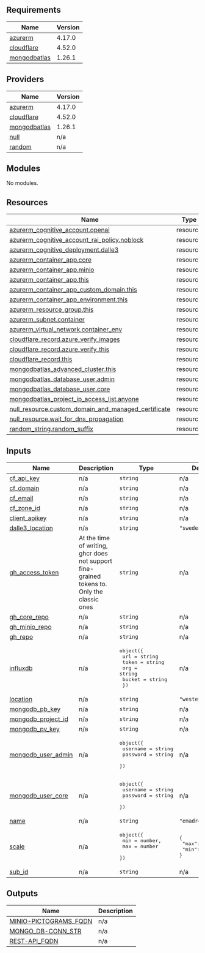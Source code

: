 <!-- BEGIN_TF_DOCS -->
## Requirements

| Name | Version |
|------|---------|
| <a name="requirement_azurerm"></a> [azurerm](#requirement\_azurerm) | 4.17.0 |
| <a name="requirement_cloudflare"></a> [cloudflare](#requirement\_cloudflare) | 4.52.0 |
| <a name="requirement_mongodbatlas"></a> [mongodbatlas](#requirement\_mongodbatlas) | 1.26.1 |

## Providers

| Name | Version |
|------|---------|
| <a name="provider_azurerm"></a> [azurerm](#provider\_azurerm) | 4.17.0 |
| <a name="provider_cloudflare"></a> [cloudflare](#provider\_cloudflare) | 4.52.0 |
| <a name="provider_mongodbatlas"></a> [mongodbatlas](#provider\_mongodbatlas) | 1.26.1 |
| <a name="provider_null"></a> [null](#provider\_null) | n/a |
| <a name="provider_random"></a> [random](#provider\_random) | n/a |

## Modules

No modules.

## Resources

| Name | Type |
|------|------|
| [azurerm_cognitive_account.openai](https://registry.terraform.io/providers/hashicorp/azurerm/4.17.0/docs/resources/cognitive_account) | resource |
| [azurerm_cognitive_account_rai_policy.noblock](https://registry.terraform.io/providers/hashicorp/azurerm/4.17.0/docs/resources/cognitive_account_rai_policy) | resource |
| [azurerm_cognitive_deployment.dalle3](https://registry.terraform.io/providers/hashicorp/azurerm/4.17.0/docs/resources/cognitive_deployment) | resource |
| [azurerm_container_app.core](https://registry.terraform.io/providers/hashicorp/azurerm/4.17.0/docs/resources/container_app) | resource |
| [azurerm_container_app.minio](https://registry.terraform.io/providers/hashicorp/azurerm/4.17.0/docs/resources/container_app) | resource |
| [azurerm_container_app.this](https://registry.terraform.io/providers/hashicorp/azurerm/4.17.0/docs/resources/container_app) | resource |
| [azurerm_container_app_custom_domain.this](https://registry.terraform.io/providers/hashicorp/azurerm/4.17.0/docs/resources/container_app_custom_domain) | resource |
| [azurerm_container_app_environment.this](https://registry.terraform.io/providers/hashicorp/azurerm/4.17.0/docs/resources/container_app_environment) | resource |
| [azurerm_resource_group.this](https://registry.terraform.io/providers/hashicorp/azurerm/4.17.0/docs/resources/resource_group) | resource |
| [azurerm_subnet.container](https://registry.terraform.io/providers/hashicorp/azurerm/4.17.0/docs/resources/subnet) | resource |
| [azurerm_virtual_network.container_env](https://registry.terraform.io/providers/hashicorp/azurerm/4.17.0/docs/resources/virtual_network) | resource |
| [cloudflare_record.azure_verify_images](https://registry.terraform.io/providers/cloudflare/cloudflare/4.52.0/docs/resources/record) | resource |
| [cloudflare_record.azure_verify_this](https://registry.terraform.io/providers/cloudflare/cloudflare/4.52.0/docs/resources/record) | resource |
| [cloudflare_record.this](https://registry.terraform.io/providers/cloudflare/cloudflare/4.52.0/docs/resources/record) | resource |
| [mongodbatlas_advanced_cluster.this](https://registry.terraform.io/providers/mongodb/mongodbatlas/1.26.1/docs/resources/advanced_cluster) | resource |
| [mongodbatlas_database_user.admin](https://registry.terraform.io/providers/mongodb/mongodbatlas/1.26.1/docs/resources/database_user) | resource |
| [mongodbatlas_database_user.core](https://registry.terraform.io/providers/mongodb/mongodbatlas/1.26.1/docs/resources/database_user) | resource |
| [mongodbatlas_project_ip_access_list.anyone](https://registry.terraform.io/providers/mongodb/mongodbatlas/1.26.1/docs/resources/project_ip_access_list) | resource |
| [null_resource.custom_domain_and_managed_certificate](https://registry.terraform.io/providers/hashicorp/null/latest/docs/resources/resource) | resource |
| [null_resource.wait_for_dns_propagation](https://registry.terraform.io/providers/hashicorp/null/latest/docs/resources/resource) | resource |
| [random_string.random_suffix](https://registry.terraform.io/providers/hashicorp/random/latest/docs/resources/string) | resource |

## Inputs

| Name | Description | Type | Default | Required |
|------|-------------|------|---------|:--------:|
| <a name="input_cf_api_key"></a> [cf\_api\_key](#input\_cf\_api\_key) | n/a | `string` | n/a | yes |
| <a name="input_cf_domain"></a> [cf\_domain](#input\_cf\_domain) | n/a | `string` | n/a | yes |
| <a name="input_cf_email"></a> [cf\_email](#input\_cf\_email) | n/a | `string` | n/a | yes |
| <a name="input_cf_zone_id"></a> [cf\_zone\_id](#input\_cf\_zone\_id) | n/a | `string` | n/a | yes |
| <a name="input_client_apikey"></a> [client\_apikey](#input\_client\_apikey) | n/a | `string` | n/a | yes |
| <a name="input_dalle3_location"></a> [dalle3\_location](#input\_dalle3\_location) | n/a | `string` | `"swedencentral"` | no |
| <a name="input_gh_access_token"></a> [gh\_access\_token](#input\_gh\_access\_token) | At the time of writing, ghcr does not support fine-grained tokens to. Only the classic ones | `string` | n/a | yes |
| <a name="input_gh_core_repo"></a> [gh\_core\_repo](#input\_gh\_core\_repo) | n/a | `string` | n/a | yes |
| <a name="input_gh_minio_repo"></a> [gh\_minio\_repo](#input\_gh\_minio\_repo) | n/a | `string` | n/a | yes |
| <a name="input_gh_repo"></a> [gh\_repo](#input\_gh\_repo) | n/a | `string` | n/a | yes |
| <a name="input_influxdb"></a> [influxdb](#input\_influxdb) | n/a | <pre>object({<br/>    url    = string<br/>    token  = string<br/>    org    = string<br/>    bucket = string<br/>  })</pre> | n/a | yes |
| <a name="input_location"></a> [location](#input\_location) | n/a | `string` | `"westeurope"` | no |
| <a name="input_mongodb_pb_key"></a> [mongodb\_pb\_key](#input\_mongodb\_pb\_key) | n/a | `string` | n/a | yes |
| <a name="input_mongodb_project_id"></a> [mongodb\_project\_id](#input\_mongodb\_project\_id) | n/a | `string` | n/a | yes |
| <a name="input_mongodb_pv_key"></a> [mongodb\_pv\_key](#input\_mongodb\_pv\_key) | n/a | `string` | n/a | yes |
| <a name="input_mongodb_user_admin"></a> [mongodb\_user\_admin](#input\_mongodb\_user\_admin) | n/a | <pre>object({<br/>    username = string<br/>    password = string<br/>  })</pre> | n/a | yes |
| <a name="input_mongodb_user_core"></a> [mongodb\_user\_core](#input\_mongodb\_user\_core) | n/a | <pre>object({<br/>    username = string<br/>    password = string<br/>  })</pre> | n/a | yes |
| <a name="input_name"></a> [name](#input\_name) | n/a | `string` | `"emadrestapi"` | no |
| <a name="input_scale"></a> [scale](#input\_scale) | n/a | <pre>object({<br/>    min = number,<br/>    max = number<br/>  })</pre> | <pre>{<br/>  "max": 1,<br/>  "min": 1<br/>}</pre> | no |
| <a name="input_sub_id"></a> [sub\_id](#input\_sub\_id) | n/a | `string` | n/a | yes |

## Outputs

| Name | Description |
|------|-------------|
| <a name="output_MINIO-PICTOGRAMS_FQDN"></a> [MINIO-PICTOGRAMS\_FQDN](#output\_MINIO-PICTOGRAMS\_FQDN) | n/a |
| <a name="output_MONGO_DB-CONN_STR"></a> [MONGO\_DB-CONN\_STR](#output\_MONGO\_DB-CONN\_STR) | n/a |
| <a name="output_REST-API_FQDN"></a> [REST-API\_FQDN](#output\_REST-API\_FQDN) | n/a |
<!-- END_TF_DOCS -->